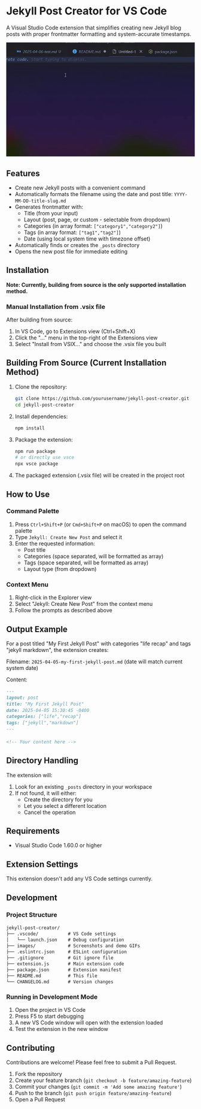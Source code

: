 # Jekyll Post Creator for VS Code

A Visual Studio Code extension that simplifies creating new Jekyll blog posts with proper frontmatter formatting and system-accurate timestamps.

![Demo of Jekyll Post Creator](showcase.gif)

## Features

- Create new Jekyll posts with a convenient command
- Automatically formats the filename using the date and post title: `YYYY-MM-DD-title-slug.md`
- Generates frontmatter with:
  - Title (from your input)
  - Layout (post, page, or custom - selectable from dropdown)
  - Categories (in array format: `["category1","category2"]`)
  - Tags (in array format: `["tag1","tag2"]`)
  - Date (using local system time with timezone offset)
- Automatically finds or creates the `_posts` directory
- Opens the new post file for immediate editing

## Installation

**Note: Currently, building from source is the only supported installation method.**

### Manual Installation from .vsix file

After building from source:
1. In VS Code, go to Extensions view (Ctrl+Shift+X)
2. Click the "..." menu in the top-right of the Extensions view
3. Select "Install from VSIX..." and choose the .vsix file you built

## Building From Source (Current Installation Method)

1. Clone the repository:
   ```bash
   git clone https://github.com/yourusername/jekyll-post-creator.git
   cd jekyll-post-creator
   ```

2. Install dependencies:
   ```bash
   npm install
   ```

3. Package the extension:
   ```bash
   npm run package
   # or directly use vsce
   npx vsce package
   ```

4. The packaged extension (.vsix file) will be created in the project root

## How to Use

### Command Palette

1. Press `Ctrl+Shift+P` (or `Cmd+Shift+P` on macOS) to open the command palette
2. Type `Jekyll: Create New Post` and select it
3. Enter the requested information:
   - Post title
   - Categories (space separated, will be formatted as array)
   - Tags (space separated, will be formatted as array)
   - Layout type (from dropdown)

### Context Menu

1. Right-click in the Explorer view
2. Select "Jekyll: Create New Post" from the context menu
3. Follow the prompts as described above

## Output Example

For a post titled "My First Jekyll Post" with categories "life recap" and tags "jekyll markdown", the extension creates:

Filename: `2025-04-05-my-first-jekyll-post.md` (date will match current system date)

Content:
```markdown
---
layout: post
title: "My First Jekyll Post"
date: 2025-04-05 15:30:45 -0400
categories: ["life","recap"]
tags: ["jekyll","markdown"]
---

<!-- Your content here -->
```

## Directory Handling

The extension will:
1. Look for an existing `_posts` directory in your workspace
2. If not found, it will either:
   - Create the directory for you
   - Let you select a different location
   - Cancel the operation

## Requirements

- Visual Studio Code 1.60.0 or higher

## Extension Settings

This extension doesn't add any VS Code settings currently.

## Development

### Project Structure

```
jekyll-post-creator/
├── .vscode/           # VS Code settings
│   └── launch.json    # Debug configuration
├── images/            # Screenshots and demo GIFs
├── .eslintrc.json     # ESLint configuration
├── .gitignore         # Git ignore file
├── extension.js       # Main extension code
├── package.json       # Extension manifest
├── README.md          # This file
└── CHANGELOG.md       # Version changes
```

### Running in Development Mode

1. Open the project in VS Code
2. Press F5 to start debugging
3. A new VS Code window will open with the extension loaded
4. Test the extension in the new window

## Contributing

Contributions are welcome! Please feel free to submit a Pull Request.

1. Fork the repository
2. Create your feature branch (`git checkout -b feature/amazing-feature`)
3. Commit your changes (`git commit -m 'Add some amazing feature'`)
4. Push to the branch (`git push origin feature/amazing-feature`)
5. Open a Pull Request
